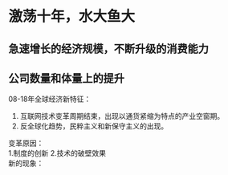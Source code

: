 # 激荡十年，水大鱼大  
## 急速增长的经济规模，不断升级的消费能力  
## 公司数量和体量上的提升  
08-18年全球经济新特征：  
1. 互联网技术变革周期结束，出现以通货紧缩为特点的产业空窗期。  
2. 反全球化趋势，民粹主义和新保守主义的出现。  

变革原因：  
1.制度的创新 2.技术的破壁效果  
新的现象：  
